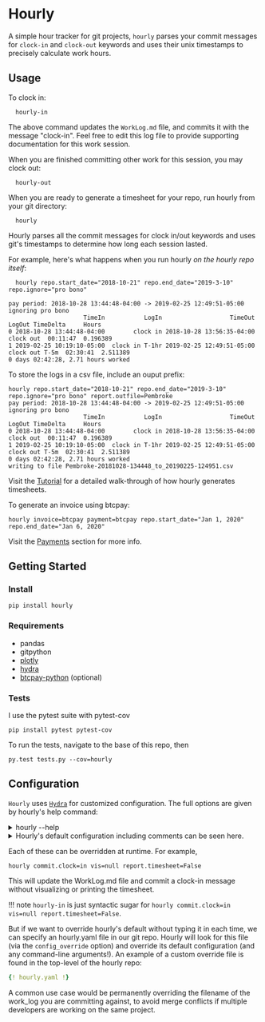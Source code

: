 # Hourly
A simple hour tracker for git projects, ```hourly``` parses your commit messages for `clock-in` and `clock-out` keywords and uses their unix timestamps to precisely calculate work hours.

## Usage

To clock in:
```console
  hourly-in
```
The above command updates the `WorkLog.md` file, and commits it with the message "clock-in". Feel free to edit this log file to provide supporting documentation for this work session.

When you are finished committing other work for this session, you may clock out:

```console
  hourly-out
```

When you are ready to generate a timesheet for your repo, run hourly from your git directory:

```console
  hourly
```
Hourly parses all the commit messages for clock in/out keywords and uses git's timestamps to determine how long each session lasted.

For example, here's what happens when you run hourly *on the hourly repo itself*:

```console
  hourly repo.start_date="2018-10-21" repo.end_date="2019-3-10" repo.ignore="pro bono"

pay period: 2018-10-28 13:44:48-04:00 -> 2019-02-25 12:49:51-05:00
ignoring pro bono
                     TimeIn           LogIn                   TimeOut          LogOut TimeDelta     Hours
0 2018-10-28 13:44:48-04:00        clock in 2018-10-28 13:56:35-04:00       clock out  00:11:47  0.196389
1 2019-02-25 10:19:10-05:00  clock in T-1hr 2019-02-25 12:49:51-05:00  clock out T-5m  02:30:41  2.511389
0 days 02:42:28, 2.71 hours worked
```

To store the logs in a csv file, include an ouput prefix:

```console
hourly repo.start_date="2018-10-21" repo.end_date="2019-3-10" repo.ignore="pro bono" report.outfile=Pembroke
pay period: 2018-10-28 13:44:48-04:00 -> 2019-02-25 12:49:51-05:00
ignoring pro bono
                     TimeIn           LogIn                   TimeOut          LogOut TimeDelta     Hours
0 2018-10-28 13:44:48-04:00        clock in 2018-10-28 13:56:35-04:00       clock out  00:11:47  0.196389
1 2019-02-25 10:19:10-05:00  clock in T-1hr 2019-02-25 12:49:51-05:00  clock out T-5m  02:30:41  2.511389
0 days 02:42:28, 2.71 hours worked
writing to file Pembroke-20181028-134448_to_20190225-124951.csv
```

Visit the [Tutorial](README.ipynb) for a detailed walk-through of how hourly generates timesheets.

To generate an invoice using btcpay:

```console
hourly invoice=btcpay payment=btcpay repo.start_date="Jan 1, 2020" repo.end_date="Jan 6, 2020"
```

Visit the [Payments](Payments.md) section for more info.


## Getting Started

### Install

    pip install hourly


### Requirements

* pandas
* gitpython
* [plotly](https://plot.ly/python/)
* [hydra](https://hydra.cc/docs/intro)
* [btcpay-python](https://btcpayserver.org/) (optional)


### Tests

I use the pytest suite with pytest-cov

```console
pip install pytest pytest-cov
```
To run the tests, navigate to the base of this repo, then

```console
py.test tests.py --cov=hourly
```

## Configuration

`Hourly` uses [`Hydra`](https://hydra.cc/docs/intro) for customized configuration. The full options are given by hourly's
help command:

<details>
  <summary> hourly --help </summary>

```console
A simple hour tracker for git projects

This application helps users clock in and out of git repos,
as well as generate timesheets for invoicing.

Configure hourly to ignore commits by keyword or hashes

== Configuration groups ==
Compose your configuration from those groups (group=option)

== Config ==
Override anything in the config (foo.bar=value)
commit:
  clock: null
  identity:
  - name
  - email
  message: ''
  tminus: null
compensation: []
config_override: hourly.yaml
invoice: null
payment: null
repo:
  case_sensitive: false
  end_date: null
  errant_clocks: []
  gitdir: .
  ignore: null
  match_logs: false
  start_date: null
report:
  currency: ''
  filename: null
  pandas:
    display:
      max_columns: 10
      max_colwidth: 45
      max_rows: null
      width: 600
  timesheet: true
  wage: null
  work: false
vis:
  frequency: 1 d
  plotly:
    figure:
      margin:
        pad: 0
    plot:
      animation_opts: null
      auto_open: true
      auto_play: true
      config: null
      filename: hourly-work.html
      image: null
      image_filename: plot_image
      include_mathjax: cdn
      include_plotlyjs: cdn
      link_text: Export to plot.ly
      output_type: file
      show_link: false
      validate: true
work_log:
  bullet: '*'
  filename: WorkLog.md
  header_depth: 1

Powered by Hydra (https://hydra.cc)
Use --hydra-help to view Hydra specific help
```
<br>
</details>

<details>
<summary>
Hourly's default configuration including comments can be seen here.
</summary>

```yaml
{! cli/conf/hourly.yaml !}
```
</details>

Each of these can be overridden at runtime. For example,

`hourly commit.clock=in vis=null report.timesheet=False`

This will update the WorkLog.md file and commit a clock-in message without visualizing or printing the timesheet.

!!! note
    `hourly-in` is just syntactic sugar for `hourly commit.clock=in vis=null report.timesheet=False`.

But if we want to override hourly's default without typing it in each time,
we can specify an hourly.yaml file in our git repo. Hourly will look
for this file (via the `config_override` option) and override its default configuration (and any command-line arguments!). An example of a custom override file is found in the top-level of the hourly repo:

```yaml
{! hourly.yaml !}
```

A common use case would be permanently overriding the filename of the work_log you are committing against, to avoid
merge conflicts if multiple developers are working on the same project.

